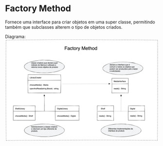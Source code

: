 # Factory Method

Fornece uma interface para criar objetos em uma super classe, permitindo também que subclasses alterem o tipo de objetos criados.

Diagrama:
![diagrama do factory method](/Fixtures/img/factory.png "Diagrama do Factory Method")
